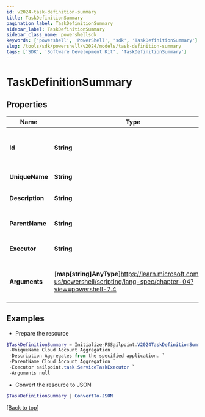 ```yaml
---
id: v2024-task-definition-summary
title: TaskDefinitionSummary
pagination_label: TaskDefinitionSummary
sidebar_label: TaskDefinitionSummary
sidebar_class_name: powershellsdk
keywords: ['powershell', 'PowerShell', 'sdk', 'TaskDefinitionSummary'] 
slug: /tools/sdk/powershell/v2024/models/task-definition-summary
tags: ['SDK', 'Software Development Kit', 'TaskDefinitionSummary']
---
```



# TaskDefinitionSummary

## Properties

Name | Type | Description | Notes
------------ | ------------- | ------------- | -------------
**Id** |  **String** | System-generated unique ID of the TaskDefinition | [required]
**UniqueName** |  **String** | Name of the TaskDefinition | [required]
**Description** |  **String** | Description of the TaskDefinition | [required]
**ParentName** |  **String** | Name of the parent of the TaskDefinition | [required]
**Executor** |  **String** | Executor of the TaskDefinition | [required]
**Arguments** |  [**map[string]AnyType**]https://learn.microsoft.com/en-us/powershell/scripting/lang-spec/chapter-04?view=powershell-7.4 | Formal parameters of the TaskDefinition, without values | [required]

## Examples

- Prepare the resource
```powershell
$TaskDefinitionSummary = Initialize-PSSailpoint.V2024TaskDefinitionSummary  -Id 2c91808475b4334b0175e1dff64b63c5 `
 -UniqueName Cloud Account Aggregation `
 -Description Aggregates from the specified application. `
 -ParentName Cloud Account Aggregation `
 -Executor sailpoint.task.ServiceTaskExecutor `
 -Arguments null
```

- Convert the resource to JSON
```powershell
$TaskDefinitionSummary | ConvertTo-JSON
```


[[Back to top]](#) 

